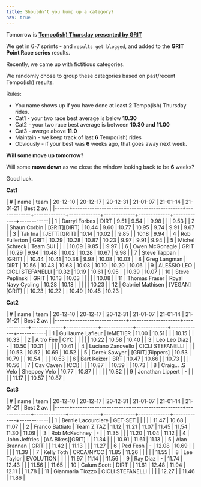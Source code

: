 ```yaml
---
title: Shouldn't you bump up a category?
nav: true
---
```


Tomorrow is [**Tempo(ish) Thursday presented by GRIT**](https://zwiftpower.com/events.php?zid=1596157)

We get in 6-7 sprints - and `results get blogged`, and added to the **GRIT Point Race series** results.

Recently, we came up with fictitious categories.

We randomly chose to group these categories based on past/recent Tempo(ish) results.

Rules:

- You name shows up if you have done at least **2** Tempo(ish) Thursday rides.
- Cat1 - your two race best average is below **10.30**
- Cat2 - your two race best average is between **10.30 and 11.00**
- Cat3 - averge above **11.0**
- Maintain - we keep track of last **6** Tempo(ish) rides
- Obviously - if your best was **6** weeks ago, that goes away next week.

**Will some move up tomorrow?**

Will some **move down** as we close the window looking back to be **6** weeks?

Good luck.

**Cat1**

| #    | name                | team                  | 20-12-10    | 20-12-17    | 20-12-31    | 21-01-07    | 21-01-14    | 21-01-21    | Best 2 av. |
|------+---------------------+-----------------------+-------------+-------------+-------------+-------------+-------------+-------------+------------|
| 1    | Darryl Forbes       | DIRT                  | 9.51        | 9.54        |             | 9.98        |             |             | 9.53       |
| 2    | Shaun Corbin        | [GRIT][DIRT]          | 10.44       | 9.60        | 10.77       | 10.95       | 9.74        | 9.91        | 9.67       |
| 3    | Tak Ina             | [JETT][GRIT]          | 10.14       | 10.02       |             | 9.85        |             | 10.18       | 9.94       |
| 4    | Rob Fullerton       | GRIT                  | 10.29       | 10.28       | 10.87       | 10.23       | 9.97        | 9.91        | 9.94       |
| 5    | Michel Schreck      | Team SUI              |             |             |             | 10.09       | 9.85        |             | 9.97       |
| 6    | Owen McGonagle      | GRIT                  | 10.29       | 9.94        | 10.48       | 10.02       | 10.28       | 10.67       | 9.98       |
| 7    | Steve Tappan        | [GRIT]                |             | 10.44       | 10.41       | 10.38       | 9.98        | 10.08       | 10.03      |
| 8    | Greg Langman        | DIRT                  | 10.56       | 10.43       | 10.63       | 10.03       | 10.10       | 10.20       | 10.06      |
| 9    | ALESSIO LEO         | CICLI STEFANELLI      | 10.32       | 10.19       | 10.61       | 9.95        |             | 10.39       | 10.07      |
| 10   | Steve Peplinski     | GRIT                  | 10.13       | 10.03       |             |             |             |             | 10.08      |
| 11   | Thomas Fraser       | Royal Navy Cycling    | 10.28       | 10.18       |             |             |             |             | 10.23      |
| 12   | Gabriel Mathisen    | [VEGAN][GRIT]         |             | 10.23       | 10.22       |             | 10.49       | 10.45       | 10.23      |


**Cat2**

| #    | name                 | team                | 20-12-10    | 20-12-17    | 20-12-31    | 21-01-07    | 21-01-14    | 21-01-21    | Best 2 av. |
|------+----------------------+---------------------+-------------+-------------+-------------+-------------+-------------+-------------+------------|
| 1    | Guillaume Lafleur    | leMETIER            | 11.00       | 10.51       |             |             | 10.15       |             | 10.33      |
| 2    | A tro Fee            | CYC                 |             |             |             |             | 10.22       | 10.58       | 10.40      |
| 3    | Leo Leo Diaz         | -                   | 10.50       | 10.31       |             |             |             |             | 10.41      |
| 4    | Luciano Zanovello    | CICLI STEFANELLI    |             |             |             | 10.53       | 10.52       | 10.69       | 10.52      |
| 5    | Derek Sawyer         | [GRIT][Rippers]     | 10.53       | 10.79       |             | 10.54       |             |             | 10.53      |
| 6    | Bart Keizer          | BRT                 | 10.47       | 10.66       |             | 10.73       |             |             | 10.56      |
| 7    | Cav Caven            | (CCI)               |             |             | 10.87       |             | 10.59       |             | 10.73      |
| 8    | Craig... .S Velo     | Sheppey Velo        | 10.77       | 10.87       |             |             |             |             | 10.82      |
| 9    | Jonathan Lippert     | -                   |             |             |             | 11.17       |             | 10.57       | 10.87      |

**Cat3**

| #    | name                  | team                | 20-12-10    | 20-12-17    | 20-12-31    | 21-01-07    | 21-01-14    | 21-01-21    | Best 2 av. |
|------+-----------------------+---------------------+-------------+-------------+-------------+-------------+-------------+-------------+------------|
| 1    | Bernie Lacourciere    | GET-SET             |             |             |             |             | 11.47       | 10.68       | 11.07      |
| 2    | Franco Battiato       | Team Z TAZ          | 11.12       | 11.21       | 11.07       | 11.45       | 11.54       | 11.30       | 11.09      |
| 3    | Rob McKechney         | -                   |             | 11.35       |             |             | 11.20       | 11.04       | 11.12      |
| 4    | John Jeffries         | [AA Bikes][GRIT]    |             | 11.34       |             |             | 10.91       | 11.61       | 11.13      |
| 5    | Alan Brannan          | GRIT                |             | 11.42       |             | 11.13       |             |             | 11.27      |
| 6    | Ped Fesh              | -                   | 12.08       | 10.69       |             |             |             |             | 11.39      |
| 7    | Kelly Toth            | CRCA/NYCC           | 11.85       | 11.26       |             |             |             |             | 11.55      |
| 8    | Lee Taylor            | EVOLUTION           |             |             |             | 11.97       | 11.14       |             | 11.56      |
| 9    | Ray Diaz              | -                   | 11.74       | 12.43       |             |             | 11.56       |             | 11.65      |
| 10   | Calum Scott           | DIRT                |             | 11.61       | 12.48       | 11.94       | 12.11       |             | 11.78      |
| 11   | Gianmaria Tiozzo      | CICLI STEFANELLI    |             |             |             | 12.27       |             | 11.46       | 11.86      |
